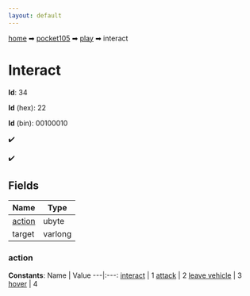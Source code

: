 ```yaml
---
layout: default
---
```


[home](/) ➡ [pocket105](/protocol/pocket105) ➡ [play](/protocol/pocket105/play) ➡ interact

# Interact

**Id**: 34

**Id** (hex): 22

**Id** (bin): 00100010

✔️

✔️

## Fields

Name | Type
---|---
[action](#action) | ubyte
target | varlong

### action

**Constants**:
Name | Value
---|:---:
[interact](action_interact) | 1
[attack](action_attack) | 2
[leave vehicle](action_leave-vehicle) | 3
[hover](action_hover) | 4

